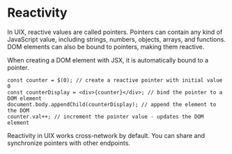 # Reactivity

In UIX, reactive values are called pointers.
Pointers can contain any kind of JavaScript value, including strings, numbers, objects, arrays, and functions.
DOM elements can also be bound to pointers, making them reactive.

When creating a DOM element with JSX, it is automatically bound to a pointer.

```tsx
const counter = $(0); // create a reactive pointer with initial value 0
const counterDisplay = <div>{counter}</div>; // bind the pointer to a DOM element
document.body.appendChild(counterDisplay); // append the element to the DOM
counter.val++; // increment the pointer value - updates the DOM element
```

Reactivity in UIX works cross-network by default.
You can share and synchronize pointers with other endpoints.
